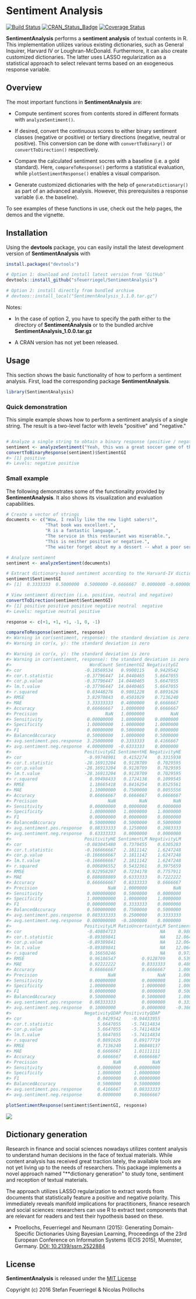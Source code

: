 
<!-- README.md is generated from README.Rmd. Please edit that file -->
Sentiment Analysis
==================

[![Build Status](https://travis-ci.org/sfeuerriegel/SentimentAnalysis.svg?branch=master)](https://travis-ci.org/sfeuerriegel/SentimentAnalysis) [![CRAN\_Status\_Badge](http://www.r-pkg.org/badges/version/SentimentAnalysis)](https://cran.r-project.org/package=SentimentAnalysis) [![Coverage Status](https://img.shields.io/codecov/c/github/sfeuerriegel/SentimentAnalysis/master.svg)](https://codecov.io/github/sfeuerriegel/SentimentAnalysis?branch=master)

**SentimentAnalysis** performs a **sentiment analysis** of textual contents in R. This implementation utilizes various existing dictionaries, such as General Inquirer, Harvard IV or Loughran-McDonald. Furthermore, it can also create customized dictionaries. The latter uses LASSO regularization as a statistical approach to select relevant terms based on an exogeneous response variable.

Overview
--------

The most important functions in **SentimentAnalysis** are:

-   Compute sentiment scores from contents stored in different formats with `analyzeSentiment()`.

-   If desired, convert the continuous scores to either binary sentiment classes (negative or positive) or tertiary directions (negative, neutral or positive). This conversion can be done with `convertToBinary()` or `convertToDirection()` respectively.

-   Compare the calculated sentiment socres with a baseline (i.e. a gold standard). Here, `compareToResponse()` performs a statistical evaluation, while `plotSentimentResponse()` enables a visual comparison.

-   Generate customized dictionaries with the help of `generateDictionary()` as part of an advanced analysis. However, this prerequisites a response variable (i.e. the baseline).

To see examples of these functions in use, check out the help pages, the demos and the vignette.

Installation
------------

Using the **devtools** package, you can easily install the latest development version of **SentimentAnalysis** with

``` r
install.packages("devtools")

# Option 1: download and install latest version from ‘GitHub’
devtools::install_github("sfeuerriegel/SentimentAnalysis")

# Option 2: install directly from bundled archive
# devtoos::install_local("SentimentAnalysis_1.1.0.tar.gz")
```

Notes:

-   In the case of option 2, you have to specify the path either to the directory of **SentimentAnalysis** or to the bundled archive **SentimentAnalysis\_1.0.0.tar.gz**

-   A CRAN version has not yet been released.

Usage
-----

This section shows the basic functionality of how to perform a sentiment analysis. First, load the corresponding package **SentimentAnalysis**.

``` r
library(SentimentAnalysis)
```

### Quick demonstration

This simple example shows how to perform a sentiment analysis of a single string. The result is a two-level factor with levels "positive" and "negative."

``` r

# Analyze a single string to obtain a binary response (positive / negative)
sentiment <- analyzeSentiment("Yeah, this was a great soccer game of the German team!")
convertToBinaryResponse(sentiment)$SentimentGI
#> [1] positive
#> Levels: negative positive
```

### Small example

The following demonstrates some of the functionality provided by **SentimentAnalysis**. It also shows its visualization and evaluation capabilities.

``` r
# Create a vector of strings
documents <- c("Wow, I really like the new light sabers!",
               "That book was excellent.",
               "R is a fantastic language.",
               "The service in this restaurant was miserable.",
               "This is neither positive or negative.",
               "The waiter forget about my a dessert -- what a poor service!")

# Analyze sentiment
sentiment <- analyzeSentiment(documents)

# Extract dictionary-based sentiment according to the Harvard-IV dictionary
sentiment$SentimentGI
#> [1]  0.3333333  0.5000000  0.5000000 -0.6666667  0.0000000 -0.6000000

# View sentiment direction (i.e. positive, neutral and negative)
convertToDirection(sentiment$SentimentGI)
#> [1] positive positive positive negative neutral  negative
#> Levels: negative neutral positive

response <- c(+1, +1, +1, -1, 0, -1)

compareToResponse(sentiment, response)
#> Warning in cor(sentiment, response): the standard deviation is zero
#> Warning in cor(x, y): the standard deviation is zero

#> Warning in cor(x, y): the standard deviation is zero
#> Warning in cor(sentiment, response): the standard deviation is zero
#>                              WordCount SentimentGI NegativityGI
#> cor                        -0.18569534   0.9900115    0.9429542
#> cor.t.statistic            -0.37796447  14.0440465    5.6647055
#> cor.p.value                -0.37796447  14.0440465    5.6647055
#> lm.t.value                 -0.37796447  14.0440465    5.6647055
#> r.squared                   0.03448276   0.9801228    0.8891626
#> RMSE                        3.82970843   0.4501029    0.7136240
#> MAE                         3.33333333   0.4000000    0.6666667
#> Accuracy                    0.66666667   1.0000000    0.6666667
#> Precision                          NaN   1.0000000          NaN
#> Sensitivity                 0.00000000   1.0000000    0.0000000
#> Specificity                 1.00000000   1.0000000    1.0000000
#> F1                          0.00000000   0.5000000    0.0000000
#> BalancedAccuracy            0.50000000   1.0000000    0.5000000
#> avg.sentiment.pos.response  3.25000000   0.3333333    0.4166667
#> avg.sentiment.neg.response  4.00000000  -0.6333333    0.0000000
#>                            PositivityGI SentimentHE NegativityHE
#> cor                         -0.99748901   0.4152274    0.3315938
#> cor.t.statistic            -28.16913204   0.9128709    0.7029595
#> cor.p.value                -28.16913204   0.9128709    0.7029595
#> lm.t.value                 -28.16913204   0.9128709    0.7029595
#> r.squared                    0.99498433   0.1724138    0.1099545
#> RMSE                         1.18665418   0.8416254    0.8525561
#> MAE                          1.10000000   0.7500000    0.8055556
#> Accuracy                     0.66666667   0.6666667    0.6666667
#> Precision                           NaN         NaN          NaN
#> Sensitivity                  0.00000000   0.0000000    0.0000000
#> Specificity                  1.00000000   1.0000000    1.0000000
#> F1                           0.00000000   0.0000000    0.0000000
#> BalancedAccuracy             0.50000000   0.5000000    0.5000000
#> avg.sentiment.pos.response   0.08333333   0.1250000    0.2083333
#> avg.sentiment.neg.response   0.63333333   0.0000000    0.0000000
#>                            PositivityHE SentimentLM NegativityLM
#> cor                        -0.083045480   0.7370455    0.6305283
#> cor.t.statistic            -0.166666667   2.1811142    1.6247248
#> cor.p.value                -0.166666667   2.1811142    1.6247248
#> lm.t.value                 -0.166666667   2.1811142    1.6247248
#> r.squared                   0.006896552   0.5432361    0.3975659
#> RMSE                        0.922958207   0.7234178    0.7757911
#> MAE                         0.888888889   0.6333333    0.7222222
#> Accuracy                    0.666666667   0.8333333    0.6666667
#> Precision                           NaN   1.0000000          NaN
#> Sensitivity                 0.000000000   0.5000000    0.0000000
#> Specificity                 1.000000000   1.0000000    1.0000000
#> F1                          0.000000000   0.3333333    0.0000000
#> BalancedAccuracy            0.500000000   0.7500000    0.5000000
#> avg.sentiment.pos.response  0.083333333   0.2500000    0.3333333
#> avg.sentiment.neg.response  0.000000000  -0.1000000    0.0000000
#>                            PositivityLM RatioUncertaintyLM SentimentQDAP
#> cor                         -0.40804713                 NA     0.9865356
#> cor.t.statistic             -0.89389841                 NA    12.0642877
#> cor.p.value                 -0.89389841                 NA    12.0642877
#> lm.t.value                  -0.89389841                 NA    12.0642877
#> r.squared                    0.16650246                 NA     0.9732526
#> RMSE                         0.96186547          0.9128709     0.5398902
#> MAE                          0.92222222          0.8333333     0.4888889
#> Accuracy                     0.66666667          0.6666667     1.0000000
#> Precision                           NaN                NaN     1.0000000
#> Sensitivity                  0.00000000          0.0000000     1.0000000
#> Specificity                  1.00000000          1.0000000     1.0000000
#> F1                           0.00000000          0.0000000     0.5000000
#> BalancedAccuracy             0.50000000          0.5000000     1.0000000
#> avg.sentiment.pos.response   0.08333333          0.0000000     0.3333333
#> avg.sentiment.neg.response   0.10000000          0.0000000    -0.3666667
#>                            NegativityQDAP PositivityQDAP
#> cor                             0.9429542    -0.94433955
#> cor.t.statistic                 5.6647055    -5.74114834
#> cor.p.value                     5.6647055    -5.74114834
#> lm.t.value                      5.6647055    -5.74114834
#> r.squared                       0.8891626     0.89177719
#> RMSE                            0.7136240     1.06840137
#> MAE                             0.6666667     1.01111111
#> Accuracy                        0.6666667     0.66666667
#> Precision                             NaN            NaN
#> Sensitivity                     0.0000000     0.00000000
#> Specificity                     1.0000000     1.00000000
#> F1                              0.0000000     0.00000000
#> BalancedAccuracy                0.5000000     0.50000000
#> avg.sentiment.pos.response      0.4166667     0.08333333
#> avg.sentiment.neg.response      0.0000000     0.36666667

plotSentimentResponse(sentiment$SentimentGI, response)
```

![](README-unnamed-chunk-5-1.png)

Dictionary generation
---------------------

Research in finance and social sciences nowadays utilizes content analysis to understand human decisions in the face of textual materials. While content analysis has received great traction lately, the available tools are not yet living up to the needs of researchers. This package implements a novel approach named "\*\*dictionary generation" to study tone, sentiment and reception of textual materials.

The approach utilizes LASSO regularization to extract words from documents that statistically feature a positive and negative polarity. This immediately reveals manifold implications for practitioners, finance research and social sciences: researchers can use R to extract text components that are relevant for readers and test their hypothesis based on these.

-   Proellochs, Feuerriegel and Neumann (2015): Generating Domain-Specific Dictionaries Using Bayesian Learning, Proceedings of the 23rd European Conference on Information Systems (ECIS 2015), Muenster, Germany. [DOI: 10.2139/ssrn.2522884](https://dx.doi.org/10.2139/ssrn.2522884)

License
-------

**SentimentAnalysis** is released under the [MIT License](https://opensource.org/licenses/MIT)

Copyright (c) 2016 Stefan Feuerriegel & Nicolas Pröllochs
